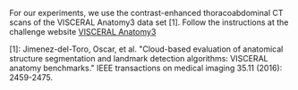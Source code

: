 For our experiments, we use the contrast-enhanced thoracoabdominal CT scans of the VISCERAL Anatomy3 data set [1]. 
Follow the instructions at the challenge website [VISCERAL Anatomy3](http://www.visceral.eu/benchmarks/anatomy3-open/)



[1]: Jimenez-del-Toro, Oscar, et al. "Cloud-based evaluation of anatomical structure segmentation and landmark detection algorithms: VISCERAL anatomy benchmarks." IEEE transactions on medical imaging 35.11 (2016): 2459-2475.
